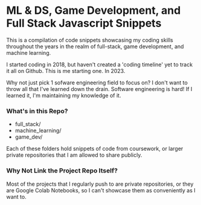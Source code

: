# ML & DS, Game Development, and Full Stack Javascript Snippets #

This is a compilation of code snippets showcasing my coding skills throughout the years in the realm of full-stack, game development, and machine learning. 

I started coding in 2018, but haven't created a 'coding timeline' yet to track it all on Github. This is me starting one. In 2023. 

Why not just pick 1 sofware engineering field to focus on? 
I don't want to throw all that I've learned down the drain. Software engineering is hard! If I learned it, I'm maintaining my knowledge of it.

### What's in this Repo? ###
- full_stack/
- machine_learning/
- game_dev/

Each of these folders hold snippets of code from coursework, or larger private repositories that I am allowed to share publicly. 

### Why Not Link the Project Repo Itself?
Most of the projects that I regularly push to are private repositories, or they are Google Colab Notebooks, so I can't showcase them as conveniently as I want to. 